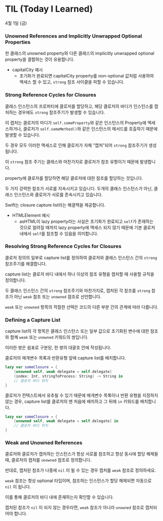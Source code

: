 # TIL (Today I Learned)
4월 1일 (금)

### **Unowned References and Implicitly Unwrapped Optional Properties**

한 클래스의 unowned property와 다른 클래스의 implicitly unwrapped optional property을 결합하는 것이 유용합니다.

- capitalCity 예시
    - 초기화가 완료되면 capitalCity property를 non-optional 값처럼 사용하여 액세스 할 수 있고, `strong` 참조 사이클을 피할 수 있습니다.

### **Strong Reference Cycles for Closures**

클래스 인스턴스의 프로퍼티에 클로저를 할당하고, 해당 클로저의 바디가 인스턴스를 캡처하는 경우에도 `strong` 참조주기가 발생할 수 있습니다.

이 캡처는 클로저의 마디가 `self.someProperty`와 같은 인스턴스의 Property에 액세스하거나, 클로저가 `self.someMethod()`와 같은 인스턴스의 메서드를 호출하기 때문에 발생할 수 있습니다.

두 경우 모두 이러한 액세스로 인해 클로저가 자체 “캡처”되어 `strong` 참조주기가 생성됩니다. 

이 `strong` 참조 주기는 클래스와 마찬가지로 클로저가 참조 유형이기 때문에 발생합니다.

property에 클로저를 할당하면 해당 클로저에 대한 참조를 할당하는 것입니다.

두 가지 강력한 참조가 서로를 지속시키고 있습니다. 두개의 클래스 인스턴스가 아닌, 클래스 인스턴스와 클로저가 서로를 존속시키고 있습니다.

Swift는 closure capture list라는 해결책을 제공합니다.

- HTMLElement 예시
    - asHTML이 lazy property라는 사실은 초기화가 완료되고 `self`가 존재하는 것으로 알려질 때까지 lazy property에 액세스 되지 않기 때문에 기본 클로저 내에서 `self`를 참조할 수 있음을 의미합니다.

### **Resolving Strong Reference Cycles for Closures**

클로저 정의의 일부로 capture list를 정의하여 클로저와 클래스 인스턴스 간의 `strong` 참조주기를 해결합니다.

capture list는 클로저 바디 내에서 하나 이상의 참조 유형을 캡처할 때 사용할 규칙을 정의합니다.

두 클래스 인스턴스 간의 `strong` 참조주기와 마찬가지로, 캡처된 각 참조를 `strong` 참조가 아닌 `weak` 참조 또는 `unowned` 참조로 선언합니다. 

`weak` 또는 `unowned` 항목의 적절한 선택은 코드의 다른 부분 간의 관계에 따라 다릅니다.

### **Defining a Capture List**

capture list의 각 항목은 클래스 인스턴스 또는 일부 값으로 초기화된 변수에 대한 참조와 함께 `weak` 또는 `unowned` 키워드의 쌍입니다.

이러한 쌍은 쉼표로 구분된, 한 쌍의 대괄호 안에 작성됩니다.

클로저의 매개변수 목록과 반환유형 앞에 capture list를 배치합니다.

```swift
lazy var someClosure = {
    [unowned self, weak delegate = self.delegate]
    (index: Int, stringToProcess: String) -> String in
    // 클로저 바디 위치
}
```

클로저가 컨텍스트에서 유추될 수 있기 때문에 매개변수 목록이나 반환 유형을 지정하지 않는 경우, capture list를 클로저의 맨 처음에 배치하고 그 뒤에 `in` 키워드를 배치합니다.

```swift
lazy var someClosure = {
    [unowned self, weak delegate = self.delegate] in
    // 클로저 바디 위치
}
```

### **Weak and Unowned References**

클로저와 클로저가 캡처하는 인스턴스가 항상 서로를 참조하고 항상 동시에 할당 해제될 때, 클로저의 캡처를 `unowned` 참조로 정의합니다.

반대로, 캡처된 참조가 나중에 `nil` 이 될 수 있는 경우 캡처를 `weak` 참조로 정의하세요.

`weak` 참조는 항상 optional 타입이며, 참조하는 인스턴스가 할당 해제되면 자동으로 `nil` 이 됩니다.

이를 통해 클로저의 바디 내에 존재하는지 확인할 수 있습니다.

캡처된 참조가 `nil` 이 되지 않는 경우라면, `weak` 참조가 아니라 `unowned` 참조로 캡처되어야 합니다.


